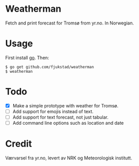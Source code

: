# Weatherman
Fetch and print forecast for Tromsø from yr.no. In Norwegian. 

# Usage 
First install [go](http://golang.org). Then: 

```
$ go get github.com/fjukstad/weatherman
$ weatherman
```

# Todo
- [x] Make a simple prototype with weather for Tromsø. 
- [ ] Add support for emojis instead of text.
- [ ] Add support for text forecast, not just tabular. 
- [ ] Add command line options such as location and date

# Credit
Værvarsel fra yr.no, levert av NRK og Meteorologisk institutt. 

